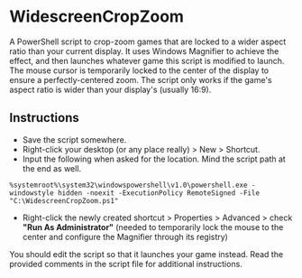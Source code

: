 # WidescreenCropZoom
A PowerShell script to crop-zoom games that are locked to a wider aspect ratio than your current display.
It uses Windows Magnifier to achieve the effect, and then launches whatever game this script is modified to launch.
The mouse cursor is temporarily locked to the center of the display to ensure a perfectly-centered zoom.
The script only works if the game's aspect ratio is wider than your display's (usually 16:9).

## Instructions
  - Save the script somewhere.
  - Right-click your desktop (or any place really) > New > Shortcut.
  - Input the following when asked for the location. Mind the script path at the end as well.
```
%systemroot%\system32\windowspowershell\v1.0\powershell.exe -windowstyle hidden -noexit -ExecutionPolicy RemoteSigned -File "C:\WidescreenCropZoom.ps1"
```
  - Right-click the newly created shortcut > Properties > Advanced > check **"Run As Administrator"** (needed to temporarily lock the mouse to the center and configure the Magnifier through its registry)

You should edit the script so that it launches your game instead. Read the provided comments in the script file for additional instructions.

